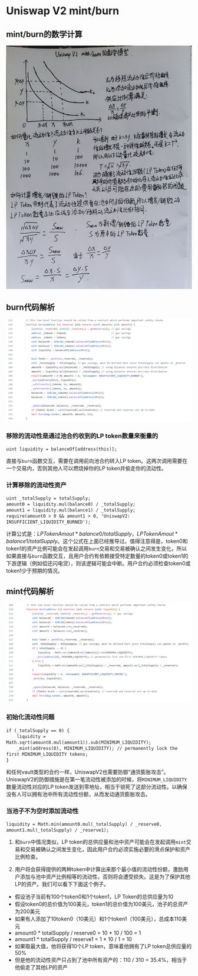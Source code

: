 # Uniswap V2 mint/burn

## mint/burn的数学计算

![UniswapV2-burn2](images/UniswapV2-burn2.png)


## burn代码解析

![UniswapV2-burn](images/UniswapV2-burn.jpg)

### 移除的流动性是通过池合约收到的LP token数量来衡量的
```solidity
uint liquidity = balanceOf[address(this)];
```
直接与`burn`函数交互，需要在调用前向池合约转入LP token。这两次调用需要在一个交易内，否则其他人可以燃烧掉你的LP token并偷走你的流动性。

### 计算移除的流动性资产
```solidity
uint _totalSupply = totalSupply; 
amount0 = liquidity.mul(balance0) / _totalSupply; 
amount1 = liquidity.mul(balance1) / _totalSupply; 
require(amount0 > 0 && amount1 > 0, 'UniswapV2: INSUFFICIENT_LIQUIDITY_BURNED');
```
计算公式是：$LPTokenAmout * balance0 / totalSupply$，$LPTokenAmout * balance1 / totalSupply$。这个公式在上面已经推导过。值得注意得是，token0和token1的资产比例可能会在发起调用`burn`交易和交易被确认之间发生变化，所以如果直接与`burn`函数交互，且用户合约有依赖接受特定数量的token0或token1的下游逻辑（例如偿还闪电贷），则该逻辑可能会中断。用户合约必须检查token0或token1少于预期的情况。

## mint代码解析

![UniswapV2-mint](images/UniswapV2-mint.jpg)

### 初始化流动性问题
```solidity
if (_totalSupply == 0) {
    liquidity = Math.sqrt(amount0.mul(amount1)).sub(MINIMUM_LIQUIDITY);
    _mint(address(0), MINIMUM_LIQUIDITY); // permanently lock the first MINIMUM_LIQUIDITY tokens;
}
```

和任何vault类型的合约一样，UniswapV2也需要防御“通货膨胀攻击”。UniswapV2的防御措施是在第一笔流动性被添加的时候，将`MINIMUM_LIQUIDITY`数量流动性对应的LP token发送到零地址，相当于锁死了这部分流动性。以确保没有人可以拥有池中所有流动性份额，从而发动通货膨胀攻击。

### 当池子不为空时添加流动性
```solidity
liquidity = Math.min(amount0.mul(_totalSupply) / _reserve0, amount1.mul(_totalSupply) / _reserve1);
```
1. 和`burn`中情况类似，LP token的总供应量和池中资产可能会在发起调用`mint`交易和交易被确认之间发生变化，因此用户合约必须实施必要的滑点保护和资产比例检查。

2. 用户将会获得提供的两种token中计算出来那个最小值的流动性份额，激励用户添加与池中资产比例相等的流动性，否则将会遭受损失。这是为了保护其他LP的资产。我们可以看下下面这个例子。
- 假设池子当前有100个token0和1个token1，LP Token的总供应量为10
- 假设token0的总价值为100美元，token1的总价值为100美元，池子的总资产为200美元
- 如果有人添加了10token0（10美元）和1个token1（100美元），总成本110美元
- amount0 * totalSupply / reserve0 = 10 * 10 / 100 = 1
- amount1 * totalSupply / reserve1 = 1 * 10 / 1 = 10
- 如果取最大值，他将获得10个LP token，意味着他拥有了LP token总供应量的50%
- 但是他的流动性资产只占到了池中所有资产的：110 / 310 = 35.4%，相当于他偷走了其他LP的资产




